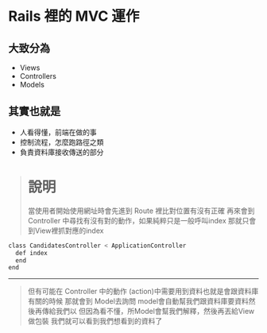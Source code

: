 # Rails 裡的 MVC 運作


## 大致分為


- Views
- Controllers
- Models

## 其實也就是


- 人看得懂，前端在做的事
- 控制流程，怎麼跑路徑之類
- 負責資料庫接收傳送的部分

> # 說明
>  當使用者開始使用網址時會先進到 Route 裡比對位置有沒有正確
>  再來會到     Controller 中尋找有沒有對的動作，如果純粹只是一般呼叫index
那就只會到View裡抓對應的index
```sh
class CandidatesController < ApplicationController
  def index
  end
end
```
***
>但有可能在 Controller 中的動作 (action)中需要用到資料也就是會跟資料庫有關的時候
>那就會到 Model去詢問 model會自動幫我們跟資料庫要資料然後再傳給我們以
>但因為看不懂，所Model會幫我們解釋，然後再丟給View做包裝
>我們就可以看到我們想看到的資料了
